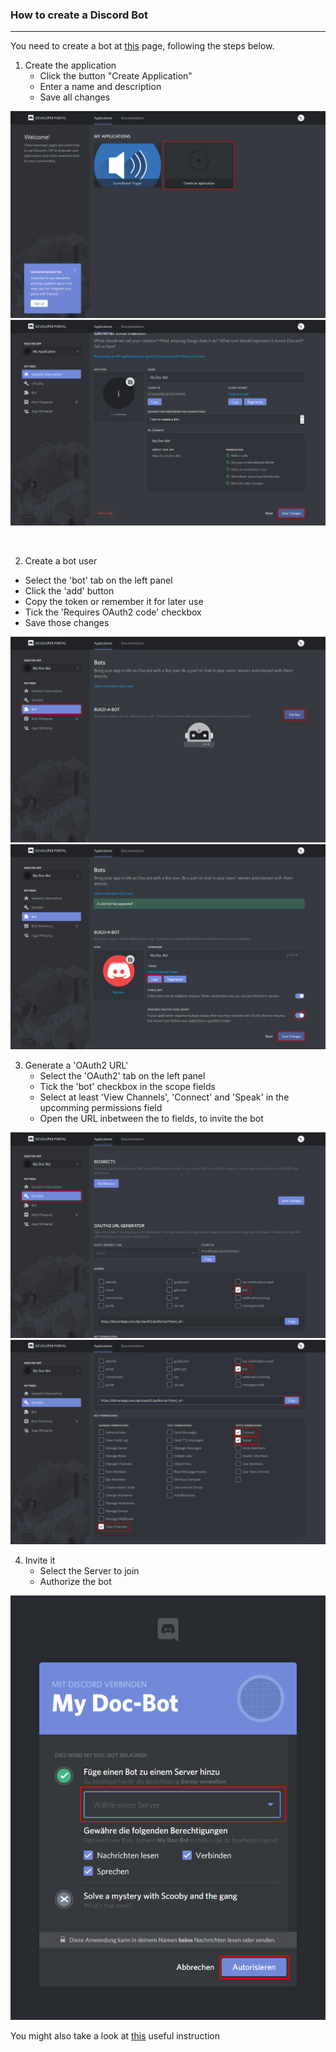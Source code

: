 ### How to create a Discord Bot

---

You need to create a bot at [this](https://discordapp.com/login?redirect_to=%2Fdevelopers%2Fapplications%2Fme) page, following the steps below.

1. Create the application
   * Click the button "Create Application"
   * Enter a name and description
   * Save all changes

![Create Application](createApplication.png "Create Application") 
![Create Application 2](createApplication_2.png "Create Application 2") 

</br>

2. Create a bot user
  * Select the 'bot' tab on the left panel
  * Click the 'add' button
  * Copy the token or remember it for later use
  * Tick the 'Requires OAuth2 code' checkbox
  * Save those changes
  
![Create Bot](createBot.png "Create Bot") 
![Create Bot 2](createBot_2.png "Create Bot 2") 


3. Generate a 'OAuth2 URL'
   * Select the 'OAuth2' tab on the left panel
   * Tick the 'bot' checkbox in the scope fields
   * Select at least 'View Channels', 'Connect' and 'Speak' in the upcomming permissions field
   * Open the URL inbetween the to fields, to invite the bot
   
![Create OAuth](generateOAuth.png "Create OAuth") 
![Create OAuth 2](generateOAuth_2.png "Create OAuth 2") 

     
4. Invite it
   * Select the Server to join
   * Authorize the bot
   
![Invite](inviteBot.png "Invite") 

You might also take a look at [this](https://github.com/reactiflux/discord-irc/wiki/Creating-a-discord-bot-&-getting-a-token) useful instruction
